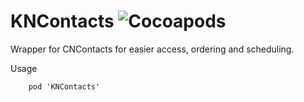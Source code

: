 # KNContacts ![Cocoapods](https://img.shields.io/cocoapods/v/KNContacts.svg) 
Wrapper for CNContacts for easier access, ordering and scheduling.

Usage
```
    pod 'KNContacts'
```
